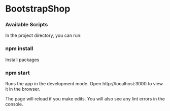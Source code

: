 # BootstrapShop
### Available Scripts
In the project directory, you can run:
### npm install
Install packages

### npm start
Runs the app in the development mode.
Open http://localhost:3000 to view it in the browser.

The page will reload if you make edits.
You will also see any lint errors in the console.
